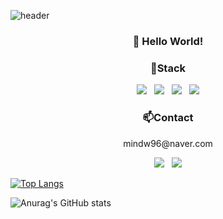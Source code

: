 ![header](https://capsule-render.vercel.app/api?type=waving&color=gradient&height=200&text=Dongwook-Min&fontAlign=70&fontAlignY=40&animation=twinkling)
<h3 align="center">👋 Hello World!</h3>
<h3 align="center">📌Stack</h3>
<div align="center"><img src="https://img.shields.io/badge/Python-3776AB?style=flat-square&logo=Python&logoColor=black"/></img> &nbsp 
<img src="https://img.shields.io/badge/Pytorch-EE4C2C?style=flat-square&logo=Pytorch&logoColor=black"/></img> &nbsp
<img src="https://img.shields.io/badge/TensorFlow-FF6F00?style=flat-square&logo=TensorFlow&logoColor=black"/></img> &nbsp
<img src="https://img.shields.io/badge/scikit-learn-F7931E?style=flat-square&logo=scikit-learn&logoColor=black"/></img></div>

<h3 align="center">📫Contact</h3>
<p align="center">mindw96@naver.com</p>
<div align="center"><a href="https://mindw96.tistory.com/"><img src="https://img.shields.io/badge/Minugio's\sBlog-AD29B6?style=flat-square&logo=Windows&logoColor=white"/></a> &nbsp 
<a href="https://instagram.com/dongwook_min"><img src="https://img.shields.io/badge/Instagram-E4405F?style=flat-square&logo=Instagram&logoColor=white"/></a>
</div>


[![Top Langs](https://github-readme-stats.vercel.app/api/top-langs/?username=mindw96&layout=compact)](https://github.com/anuraghazra/github-readme-stats)

![Anurag's GitHub stats](https://github-readme-stats.vercel.app/api?username=mindw96&count_private=true)
